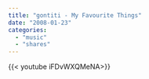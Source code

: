 ```yaml
---
title: "gontiti - My Favourite Things"
date: "2008-01-23"
categories:
  - "music"
  - "shares"
---
```


<div style="width: 70vw;">{{< youtube iFDvWXQMeNA>}}</div>
